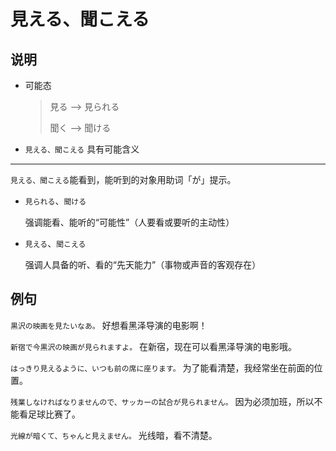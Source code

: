 # 見える、聞こえる

## 说明

- 可能态

  > 見る --> 見られる
  >
  > 聞く --> 聞ける

- `見える、聞こえる` 具有可能含义

---

`見える、聞こえる`能看到，能听到的对象用助词「が」提示。

- `見られる`、`聞ける`

  强调能看、能听的“可能性”（人要看或要听的主动性）

- `見える`、`聞こえる`

  强调人具备的听、看的“先天能力”（事物或声音的客观存在）

## 例句

`黒沢の映画を見たいなあ。` 好想看黑泽导演的电影啊！

`新宿で今黒沢の映画が見られますよ。` 在新宿，现在可以看黑泽导演的电影哦。

`はっきり見えるように、いつも前の席に座ります。` 为了能看清楚，我经常坐在前面的位置。

`残業しなければなりませんので、サッカーの試合が見られません。` 因为必须加班，所以不能看足球比赛了。

`光線が暗くて、ちゃんと見えません。` 光线暗，看不清楚。
